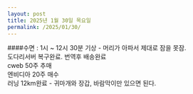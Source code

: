 ```yaml
---
layout: post
title: 2025년 1월 30일 목요일
permalink: /2025/01/30/
---
```

####수면 : 1시 ~ 12시 30분 기상 - 머리가 아파서 제대로 잠을 못잠.<br/>
도다리서버 복구완료. 번역후 배송완료<br/>
cweb 50주 추매<br/>
엔비디아 20주 매수<br/>
러닝 12km완료 - 귀마개와 장갑, 바람막이만 있으면 된다.